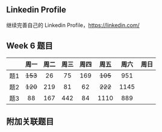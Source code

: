 ## Linkedin Profile

继续完善自己的 Linkedin Profile，https://linkedin.com/

## Week 6 题目
|       | 周一   | 周二   |  周三 |   周四 |   周五  | 周六 |  周日 |
| :----:| :----:| :----:|:----:  |:----: |:----: |:----:|:----: |
| 题1   | ~~153~~ | 26	 |  75   |  169  |~~105~~   |  951|
| 题2   |~~120~~  | 219  |  81   |    62  |~~222~~  | 1145|
| 题3   |88       | 167  |442    |    84  |  1110   |  889| 


## 附加关联题目

